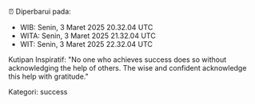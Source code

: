 ⏰ Diperbarui pada:
- WIB: Senin, 3 Maret 2025 20.32.04 UTC
- WITA: Senin, 3 Maret 2025 21.32.04 UTC
- WIT: Senin, 3 Maret 2025 22.32.04 UTC

Kutipan Inspiratif:
"No one who achieves success does so without acknowledging the help of others. The wise and confident acknowledge this help with gratitude."


Kategori: success

